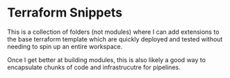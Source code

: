 # Terraform Snippets

This is a collection of folders (not modules)
where I can add extensions to the base terraform
template which are quickly deployed and tested without
needing to spin up an entire workspace.

Once I get better at building modules, this is also likely a good way to
encapsulate chunks of code and infrastrucutre for pipelines.